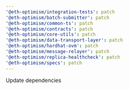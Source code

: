 ```yaml
---
'@eth-optimism/integration-tests': patch
'@eth-optimism/batch-submitter': patch
'@eth-optimism/common-ts': patch
'@eth-optimism/contracts': patch
'@eth-optimism/core-utils': patch
'@eth-optimism/data-transport-layer': patch
'@eth-optimism/hardhat-ovm': patch
'@eth-optimism/message-relayer': patch
'@eth-optimism/replica-healthcheck': patch
'@eth-optimism/specs': patch
---
```


Update dependencies
